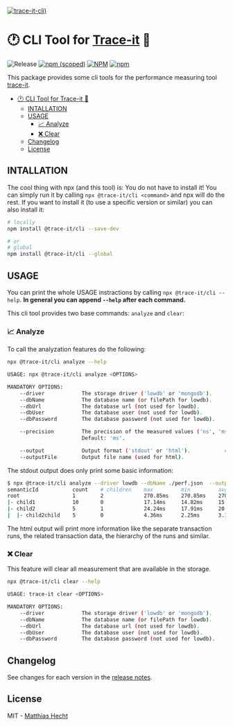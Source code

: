 <!-- markdownlint-disable MD041 -->
[![trace-it-cli](https://socialify.git.ci/matzehecht/trace-it-cli/image?description=1&descriptionEditable=%E2%8F%B1%20Lowdb%20adapter%20for%20trace-it%20%F0%9F%94%8D&font=Raleway&logo=https%3A%2F%2Fgithub.com%2Fmatzehecht%2Ftrace-it%2Fraw%2Fmain%2Fmisc%2Ftrace-it.png&pattern=Brick%20Wall&theme=Light))](https://github.com/matzehecht/trace-it-cli)
<!-- markdownlint-enable MD041 -->

<!-- markdownlint-disable MD026 -->
# :clock1: CLI Tool for [Trace-it](https://github.com/matzehecht/trace-it) :mag_right:
<!-- markdownlint-enable MD026 -->

![Release](https://github.com/matzehecht/trace-it-cli/workflows/Release/badge.svg?branch=main) [![npm (scoped)](https://img.shields.io/npm/v/@trace-it/cli)](https://www.npmjs.org/package/@trace-it/cli) [![NPM](https://img.shields.io/npm/l/@trace-it/cli)](https://github.com/matzehecht/trace-it-cli/blob/dev/LICENSE) [![npm](https://img.shields.io/npm/dm/@trace-it/cli)](https://www.npmjs.org/package/@trace-it/cli)

This package provides some cli tools for the performance measuring tool [trace-it]([https](https://github.com/matzehecht/trace-it)).

- [:clock1: CLI Tool for Trace-it :mag_right:](#-cli-tool-for-trace-it-)
  - [INTALLATION](#intallation)
  - [USAGE](#usage)
    - [:chart_with_upwards_trend: Analyze](#-analyze)
    - [:x: Clear](#-clear)
  - [Changelog](#changelog)
  - [License](#license)

## INTALLATION

The cool thing with npx (and this tool) is: You do not have to install it! You can simply run it by calling `npx @trace-it/cli <command>` and npx will do the rest.
If you want to install it (to use a specific version or similar) you can also install it:

```bash
# locally
npm install @trace-it/cli --save-dev

# or
# global
npm install @trace-it/cli --global
```

## USAGE

You can print the whole USAGE instractions by calling `npx @trace-it/cli --help`. **In general you can append `--help` after each command.**

This cli tool provides two base commands: `analyze` and `clear`:

### :chart_with_upwards_trend: Analyze

To call the analyzation features do the following:

```sh
npx @trace-it/cli analyze --help
```

```sh
USAGE: npx @trace-it/cli analyze <OPTIONS>

MANDATORY OPTIONS:
    --driver            The storage driver ('lowdb' or 'mongodb').
    --dbName            The database name (or filePath for lowdb).
    --dbUrl             The database url (not used for lowdb).
    --dbUser            The database user (not used for lowdb).
    --dbPassword        The database password (not used for lowdb).

    --precision         The precision of the measured values ('ns', 'ms' or 's').
                        Default: 'ms'.

    --output            Output format ('stdout' or 'html').           # HTML is coming soon.
    --outputFile        Output file name (used for html).
```

The stdout output does only print some basic information:

```sh
$ npx @trace-it/cli analyze --driver lowdb --dbName ./perf.json  --output stdout
semanticId           count    # children    max         min         avg         p50         p75         95          p99
root                 1        2             270.85ms    270.85ms    270.85ms    270.85ms    270.85ms    270.85ms    270.85ms
|- child1            10       0             17.14ms     14.82ms     15.59ms     15.42ms     15.76ms     16.75ms     17.06ms
|- child2            5        1             24.24ms     17.91ms     20.38ms     19.42ms     21.21ms     23.63ms     24.12ms
|  |- child2child    5        0             4.36ms      2.25ms      3.10ms      3.06ms      3.14ms      4.12ms      4.31ms
```

The html output will print more information like the separate transaction runs, the related transaction data, the hierarchy of the runs and similar.

### :x: Clear

This feature will clear all measurement that are available in the storage.

```sh
npx @trace-it/cli clear --help
```

```sh
USAGE: trace-it clear <OPTIONS>

MANDATORY OPTIONS:
    --driver            The storage driver ('lowdb' or 'mongodb').
    --dbName            The database name (or filePath for lowdb).
    --dbUrl             The database url (not used for lowdb).
    --dbUser            The database user (not used for lowdb).
    --dbPassword        The database password (not used for lowdb).
```

## Changelog

See changes for each version in the [release notes](https://github.com/matzehecht/trace-it/releases).

## License

MIT - [Matthias Hecht](https://github.com/matzehecht)
